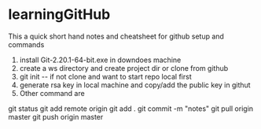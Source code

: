 # learningGitHub
This a quick short hand notes and cheatsheet for github setup and commands

1) install Git-2.20.1-64-bit.exe in downdoes machine
2) create a ws directory and create project dir or clone from github
3) git init -- if not clone and want to start repo local first
4) generate rsa key in local machine and copy/add the public key in githut
5) Other command are

git status
git add remote origin <path of the remote repo>
git add .
git commit -m "notes"
git pull origin master
git push origin master
